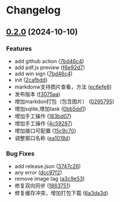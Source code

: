 # Changelog

## [0.2.0](https://github.com/liuhuapiaoyuan/MinerU-PDFScanner/compare/v0.1.0...v0.2.0) (2024-10-10)


### Features

* add github action ([7bd46c4](https://github.com/liuhuapiaoyuan/MinerU-PDFScanner/commit/7bd46c4ffbbd86b450f7f2182aae61a839842490))
* add pdf.js preview ([f6e92d7](https://github.com/liuhuapiaoyuan/MinerU-PDFScanner/commit/f6e92d76d81259011cd6854be3ea8a174e6bb8b8))
* add win sign ([7bd46c4](https://github.com/liuhuapiaoyuan/MinerU-PDFScanner/commit/7bd46c4ffbbd86b450f7f2182aae61a839842490))
* init ([2cafbdd](https://github.com/liuhuapiaoyuan/MinerU-PDFScanner/commit/2cafbdd35af9f346ae31985135d669fa3958c366))
* markdonw支持图片查看，方法 ([ec6efe8](https://github.com/liuhuapiaoyuan/MinerU-PDFScanner/commit/ec6efe8d4631cbd672d914715b092e9796e0af62))
* 发布版本 ([f3075aa](https://github.com/liuhuapiaoyuan/MinerU-PDFScanner/commit/f3075aa16aa816a5be70ba8eedc54d6677992683))
* 增加markdon打包（包含图片） ([0295795](https://github.com/liuhuapiaoyuan/MinerU-PDFScanner/commit/02957950f0e52d6d6864a580fe16a7ab67297d6b))
* 增加sqlite,增加task ([0bb5dd1](https://github.com/liuhuapiaoyuan/MinerU-PDFScanner/commit/0bb5dd1b23537aa98fd30ae12f24ee5cbd2f7077))
* 增加手工操作 ([183bd07](https://github.com/liuhuapiaoyuan/MinerU-PDFScanner/commit/183bd07e7b07e709335e3db8251e73bd22b78409))
* 增加手工操作 ([4c59287](https://github.com/liuhuapiaoyuan/MinerU-PDFScanner/commit/4c592875e273a012c914d0dfcb9fa0ad4e4e5141))
* 增加接口可配置 ([15c9c70](https://github.com/liuhuapiaoyuan/MinerU-PDFScanner/commit/15c9c7098d86e17cdc419d1dd4c66e18cddd67a2))
* 调整窗口名称 ([ea1018d](https://github.com/liuhuapiaoyuan/MinerU-PDFScanner/commit/ea1018d2a7bfb2e3e8cea3a0f8a631f9ba51d088))


### Bug Fixes

* add release.json ([3747c26](https://github.com/liuhuapiaoyuan/MinerU-PDFScanner/commit/3747c265a95ed8560745a4cfb5a25c688f1b9e7c))
* any error ([dcc97f2](https://github.com/liuhuapiaoyuan/MinerU-PDFScanner/commit/dcc97f21090fc5f72a2496b8de5f8f84553633fc))
* remove image tag ([a3c9e53](https://github.com/liuhuapiaoyuan/MinerU-PDFScanner/commit/a3c9e537c72683a27af7d3319978c922961d49ca))
* 修复双向同步 ([1863751](https://github.com/liuhuapiaoyuan/MinerU-PDFScanner/commit/1863751089ce65b33544c34ad7bfe65d3f153c16))
* 修复缓存冲突，增加打包下载 ([6a3da3d](https://github.com/liuhuapiaoyuan/MinerU-PDFScanner/commit/6a3da3d348cb860ad7c3c4604e0f2287b0b9e5ce))
